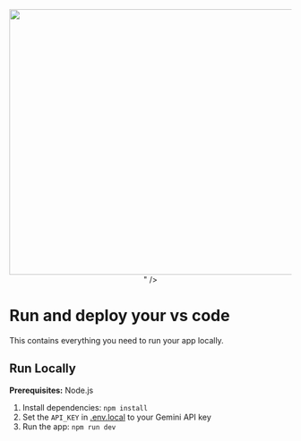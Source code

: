 <div align="center">
<img width="1200" height="475" alt="GHBanner" src="<img width="1716" height="1212" alt="Screenshot 2025-10-11 172340" src="https://github.com/user-attachments/assets/ad954fb1-4811-473c-baef-82bbeb2272a4" />
" />
</div>

# Run and deploy your vs code

This contains everything you need to run your app locally.

## Run Locally

**Prerequisites:**  Node.js


1. Install dependencies:
   `npm install`
2. Set the `API_KEY` in [.env.local](.env.local) to your Gemini API key
3. Run the app:
   `npm run dev`
